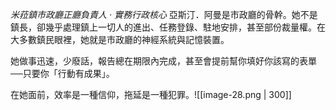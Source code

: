 *米菈鎮市政廳正廳負責人 · 實務行政核心*
亞斯汀．阿曼是市政廳的骨幹。她不是鎮長，卻幾乎處理鎮上一切人的進出、任務登錄、駐地安排，甚至部份裁量權。在大多數鎮民眼裡，她就是市政廳的神經系統與記憶裝置。

她做事迅速，少廢話，報告總在期限內完成，甚至會提前幫你填好你該寫的表單──只要你「行動有成果」。

在她面前，效率是一種信仰，拖延是一種犯罪。![[image-28.png | 300]]